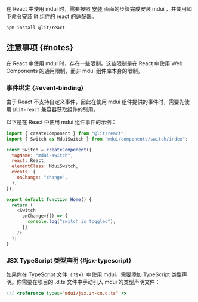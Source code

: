 在 React 中使用 mdui 时，需要按照 [安装](/zh-cn/docs/2/getting-started/installation#npm) 页面的步骤完成安装 mdui ，并使用如下命令安装 lit 组件的 react 的适配器。
```bash
npm install @lit/react
```

## 注意事项 {#notes}

在 React 中使用 mdui 时，存在一些限制。这些限制是在 React 中使用 Web Components 的通用限制，而非 mdui 组件库本身的限制。

### 事件绑定 {#event-binding}

由于 React 不支持自定义事件，因此在使用 mdui 组件提供的事件时，需要先使用 `@lit-react` 兼容器获取组件的引用。

以下是在 React 中使用 mdui 组件事件的示例：

```js
import { createComponent } from "@lit/react";
import { Switch as MduiSwitch } from "mdui/components/switch/index";

const Switch = createComponent({
  tagName: "mdui-switch",
  react: React,
  elementClass: MduiSwitch,
  events: {
    onChange: "change",
  },
});

export default function Home() {
  return (
    <Switch
      onChange={() => {
        console.log("switch is toggled");
      }}
    />
  );
}
```

### JSX TypeScript 类型声明 {#jsx-typescript}

如果你在 TypeScript 文件（.tsx）中使用 mdui，需要添加 TypeScript 类型声明。你需要在项目的 .d.ts 文件中手动引入 mdui 的类型声明文件：

```ts
/// <reference types="mdui/jsx.zh-cn.d.ts" />
```
